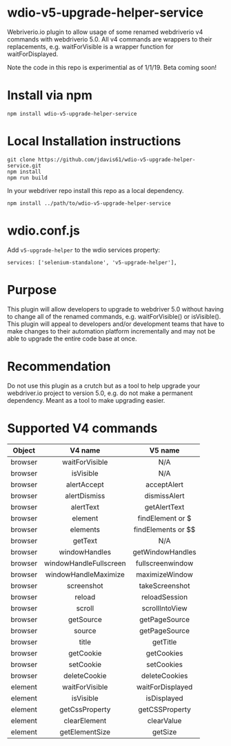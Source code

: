 # wdio-v5-upgrade-helper-service
Webriverio.io plugin to allow usage of some renamed webdriverio v4 commands with webdriverio 5.0. All v4 commands are wrappers to their replacements, e.g. waitForVisible is a wrapper function for waitForDisplayed.

Note the code in this repo is experimential as of 1/1/19. Beta coming soon!

# Install via npm
```
npm install wdio-v5-upgrade-helper-service
```

# Local Installation instructions
```
git clone https://github.com/jdavis61/wdio-v5-upgrade-helper-service.git
npm install
npm run build
```
In your webdriver repo install this repo as a local dependency.
```
npm install ../path/to/wdio-v5-upgrade-helper-service
```

# wdio.conf.js
Add `v5-upgrade-helper` to the wdio services property:
```
services: ['selenium-standalone', 'v5-upgrade-helper'],
```

# Purpose
This plugin will allow developers to upgrade to webdriver 5.0 without having to change all of the renamed commands, e.g. waitForVisible() or isVisible(). This plugin will appeal to developers and/or development teams that have to make changes to their automation platform incrementally and may not be able to upgrade the entire code base at once.

# Recommendation
Do not use this plugin as a crutch but as a tool to help upgrade your webdriver.io project to version 5.0, e.g. do not make a permanent dependency. Meant as a tool to make upgrading easier.

# Supported V4 commands
| Object  | V4 name  | V5 name |
| :----:  | :-----:  | :-----: |
| browser | waitForVisible | N/A |
| browser | isVisible | N/A |
| browser | alertAccept | acceptAlert |
| browser | alertDismiss | dismissAlert |
| browser | alertText | getAlertText |
| browser | element | findElement or $ |
| browser | elements | findElements or $$ |
| browser | getText | N/A |
| browser | windowHandles | getWindowHandles |
| browser | windowHandleFullscreen | fullscreenwindow |
| browser | windowHandleMaximize | maximizeWindow |
| browser | screenshot | takeScreenshot |
| browser | reload | reloadSession | 
| browser | scroll | scrollIntoView |
| browser | getSource | getPageSource |
| browser | source | getPageSource |
| browser | title | getTitle |
| browser | getCookie | getCookies |
| browser | setCookie | setCookies |
| browser | deleteCookie | deleteCookies |
| element | waitForVisible | waitForDisplayed |
| element | isVisible | isDisplayed |
| element | getCssProperty | getCSSProperty |
| element | clearElement | clearValue |
| element | getElementSize | getSize |
